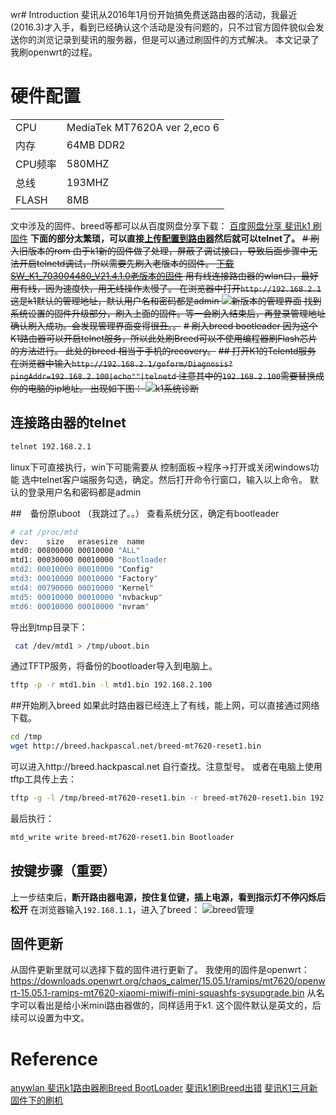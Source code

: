 wr# Introduction
斐讯从2016年1月份开始搞免费送路由器的活动，我最近(2016.3)才入手，看到已经确认这个活动是没有问题的，只不过官方固件貌似会发送你的浏览记录到斐讯的服务器，但是可以通过刷固件的方式解决。
本文记录了我刷openwrt的过程。
# 硬件配置
|||
|-|-|
|CPU|MediaTek MT7620A ver 2,eco 6|
|内存|64MB DDR2|
|CPU频率|580MHZ|
|总线|193MHZ|
|FLASH|8MB|

文中涉及的固件、breed等都可以从百度网盘分享下载：
[百度网盘分享 斐讯k1 刷固件][1]
**下面的部分太繁琐，可以直接[上传配置到路由器](http://www.findspace.name/easycoding/1668)然后就可以telnet了。**
~~# 刷入旧版本的rom
由于k1新的固件做了处理，屏蔽了调试接口，导致后面步骤中无法开启telnetd调试，所以需要先刷入老版本的固件。
[下载SW_K1_703004480_V21.4.1.0老版本的固件][1]
用有线连接路由器的wlan口，最好用有线，因为速度快，用无线操作太慢了。
在浏览器中打开`http://192.168.2.1`这是k1默认的管理地址，默认用户名和密码都是admin
![新版本的管理界面](http://www.findspace.name/wp-content/uploads/2016/03/k1_before.jpg)
找到系统设置的固件升级部分，刷入上面的固件。等一会刷入结束后，再登录管理地址确认刷入成功。会发现管理界面变得很丑。。~~
~~# 刷入breed bootleader
因为这个K1路由器可以开启telnet服务，所以此处刷Breed可以不使用编程器刷Flash芯片的方法进行。
此处的breed 相当于手机的recovery。~~
~~## 打开K1的Telentd服务
在浏览器中输入`http://192.168.2.1/goform/Diagnosis?pingAddr=192.168.2.100|echo""|telnetd`
注意其中的`192.168.2.100`需要替换成你的电脑的ip地址。
出现如下图：
![k1系统诊断](http://www.findspace.name/wp-content/uploads/2016/03/k1_system_judge.jpg)~~
## 连接路由器的telnet
```bash
telnet 192.168.2.1
```
linux下可直接执行，win下可能需要从 控制面板->程序->打开或关闭windows功能 选中telnet客户端服务勾选，确定。然后打开命令行窗口，输入以上命令。
默认的登录用户名和密码都是admin

##　备份原uboot （我跳过了。。）
查看系统分区，确定有bootleader
```bash
# cat /proc/mtd  
dev:    size   erasesize  name  
mtd0: 00800000 00010000 "ALL"  
mtd1: 00030000 00010000 "Bootloader  
mtd2: 00010000 00010000 "Config"  
mtd3: 00010000 00010000 "Factory"  
mtd4: 00790000 00010000 "Kernel"  
mtd5: 00010000 00010000 "nvbackup"  
mtd6: 00010000 00010000 "nvram"  
```
导出到tmp目录下：
```bash
 cat /dev/mtd1 > /tmp/uboot.bin  
```
通过TFTP服务，将备份的bootloader导入到电脑上。
```bash
tftp -p -r mtd1.bin -l mtd1.bin 192.168.2.100  
```
##开始刷入breed
如果此时路由器已经连上了有线，能上网，可以直接通过网络下载。
```bash
cd /tmp
wget http://breed.hackpascal.net/breed-mt7620-reset1.bin
```
可以进入http://breed.hackpascal.net 自行查找。注意型号。
或者在电脑上使用tftp工具传上去：
```bash
tftp -g -l /tmp/breed-mt7620-reset1.bin -r breed-mt7620-reset1.bin 192.168.2.100
```
最后执行：
```bash
mtd_write write breed-mt7620-reset1.bin Bootloader
```
## 按键步骤（重要）
上一步结束后，**断开路由器电源，按住复位键，插上电源，看到指示灯不停闪烁后松开**
在浏览器输入`192.168.1.1`，进入了breed：
![breed管理](http://www.findspace.name/wp-content/uploads/2016/03/breed_manage.jpg)

## 固件更新
从固件更新里就可以选择下载的固件进行更新了。
我使用的固件是openwrt：
https://downloads.openwrt.org/chaos_calmer/15.05.1/ramips/mt7620/openwrt-15.05.1-ramips-mt7620-xiaomi-miwifi-mini-squashfs-sysupgrade.bin
从名字可以看出是给小米mini路由器做的，同样适用于k1.
这个固件默认是英文的，后续可以设置为中文。

# Reference

[anywlan  斐讯k1路由器刷Breed BootLoader](http://forum.anywlan.com/thread-384830-1-1.html)
[斐讯k1刷Breed出错](http://www.right.com.cn/forum/thread-182610-1-1.html)
[斐讯K1三月新固件下的刷机](http://post.smzdm.com/p/433244)

[1]: http://pan.baidu.com/s/1i4KJq2h "百度网盘分享"